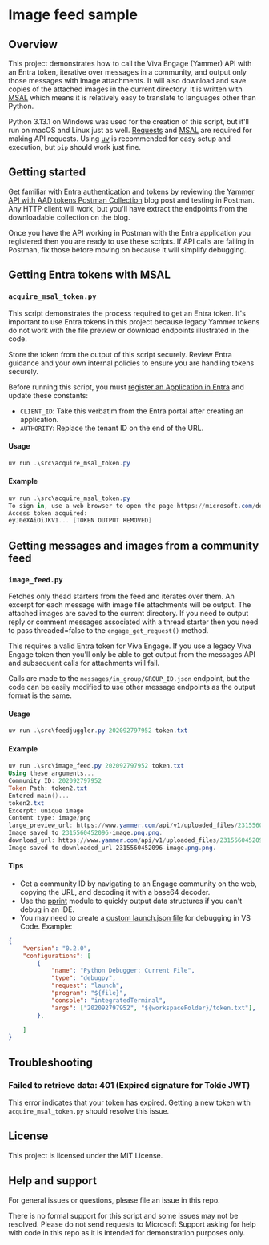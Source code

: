 # Image feed sample

## Overview
This project demonstrates how to call the Viva Engage (Yammer) API with an Entra token, iterative over messages in a community, and output only those messages with image attachments. It will also download and save copies of the attached images in the current directory. It is written with [MSAL](https://learn.microsoft.com/en-us/entra/identity-platform/msal-overview) which means it is relatively easy to translate to languages other than Python.

Python 3.13.1 on Windows was used for the creation of this script, but it'll run on macOS and Linux just as well. [Requests](https://pypi.org/project/requests/) and [MSAL](https://pypi.org/project/msal/) are required for making API requests. Using [uv](https://docs.astral.sh/uv/) is recommended for easy setup and execution, but ```pip``` should work just fine.

## Getting started

Get familiar with Entra authentication and tokens by reviewing the [Yammer API with AAD tokens Postman Collection](https://techcommunity.microsoft.com/blog/viva_engage_blog/yammer-api-with-aad-tokens-postman-collection/857923) blog post and testing in Postman. Any HTTP client will work, but you'll have extract the endpoints from the downloadable collection on the blog. 

Once you have the API working in Postman with the Entra application you registered then you are ready to use these scripts. If API calls are failing in Postman, fix those before moving on because it will simplify debugging.

## Getting Entra tokens with MSAL
### `acquire_msal_token.py`
This script demonstrates the process required to get an Entra token. It's important to use Entra tokens in this project because legacy Yammer tokens do not work with the file preview or download endpoints illustrated in the code.

Store the token from the output of this script securely. Review Entra guidance and your own internal policies to ensure you are handling tokens securely.

Before running this script, you must [register an Application in Entra](https://learn.microsoft.com/en-us/entra/identity-platform/quickstart-register-app) and update these constants:

- ```CLIENT_ID```: Take this verbatim from the Entra portal after creating an application.
- ```AUTHORITY```: Replace the tenant ID on the end of the URL.

#### Usage
```powershell
uv run .\src\acquire_msal_token.py
```

#### Example
```powershell
uv run .\src\acquire_msal_token.py
To sign in, use a web browser to open the page https://microsoft.com/devicelogin and enter the code [CODE APPEARS HERE] to authenticate.
Access token acquired:
eyJ0eXAiOiJKV1... [TOKEN OUTPUT REMOVED]
```

## Getting messages and images from a community feed
### `image_feed.py`

Fetches only thead starters from the feed and iterates over them. An excerpt for each message with image file attachments will be output. The attached images are saved to the current directory. If you need to output reply or comment messages associated with a thread starter then you need to pass threaded=false to the ```engage_get_request()``` method.

This requires a valid Entra token for Viva Engage. If you use a legacy Viva Engage token then you'll only be able to get output from the messages API and subsequent calls for attachments will fail.

Calls are made to the ```messages/in_group/GROUP_ID.json``` endpoint, but the code can be easily modified to use other message endpoints as the output format is the same.

#### Usage
```powershell
uv run .\src\feedjuggler.py 202092797952 token.txt
```
#### Example
```powershell
uv run .\src\image_feed.py 202092797952 token.txt
Using these arguments...
Community ID: 202092797952
Token Path: token2.txt
Entered main()...
token2.txt
Excerpt: unique image
Content type: image/png
large_preview_url: https://www.yammer.com/api/v1/uploaded_files/2315560452096/version/2339394756608/large_preview/
Image saved to 2315560452096-image.png.png.
download_url: https://www.yammer.com/api/v1/uploaded_files/2315560452096/download
Image saved to downloaded_url-2315560452096-image.png.png.
```
#### Tips

- Get a community ID by navigating to an Engage community on the web, copying the URL, and decoding it with a base64 decoder.
- Use the [pprint](https://docs.python.org/3/library/pprint.html) module to quickly output data structures if you can't debug in an IDE.
- You may need to create a [custom launch.json file](https://code.visualstudio.com/Docs/editor/debugging#_launch-configurations) for debugging in VS Code. Example:
```json
{
    "version": "0.2.0",
    "configurations": [
        {
            "name": "Python Debugger: Current File",
            "type": "debugpy",
            "request": "launch",
            "program": "${file}",
            "console": "integratedTerminal",
            "args": ["202092797952", "${workspaceFolder}/token.txt"],
        },

    ]
}
```
## Troubleshooting

### Failed to retrieve data: 401 (Expired signature for Tokie JWT)
This error indicates that your token has expired. Getting a new token with ```acquire_msal_token.py``` should resolve this issue.

## License
This project is licensed under the MIT License.

## Help and support
For general issues or questions, please file an issue in this repo.

There is no formal support for this script and some issues may not be resolved. Please do not send requests to Microsoft Support asking for help with code in this repo as it is intended for demonstration purposes only.


